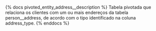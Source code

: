 {% docs pivoted_entity_address__description %}
Tabela pivotada que relaciona os clientes com um ou mais endereços da tabela person__address, de acordo com o tipo identificado na coluna address_type.
{% enddocs %}
